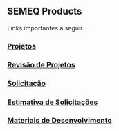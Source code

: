 ## SEMEQ Products

Links importantes a seguir.

### <a href="https://airtable.com/shrevzyOLwZOay3Nl]">Projetos</a>

### <a href="https://airtable.com/shrOLBEfgBKNREuKq">Revisão de Projetos</a>

### <a href="https://airtable.com/shrRxXW0j0N5HS0bt">Solicitação</a>

### <a href="https://airtable.com/shrlij2zLFcTRjvp5">Estimativa de Solicitações</a>

### <a href="https://airtable.com/shrV0CbHzWSrGlgI0">Materiais de Desenvolvimento</a>

